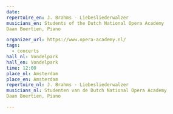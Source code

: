 ```yaml
---
date:
repertoire_en: J. Brahms - Liebesliederwalzer
musicians_en: Students of the Dutch National Opera Academy
Daan Boertien, Piano

organizer_url: https://www.opera-academy.nl/
tags:
  - concerts
hall_nl: Vondelpark
hall_en: Vondelpark
time: 12:00
place_nl: Amsterdam
place_en: Amsterdam
repertoire_nl: J. Brahms - Liebesliederwalzer
musicians_nl: Studenten van de Dutch National Opera Academy
Daan Boertien, Piano

---
```


